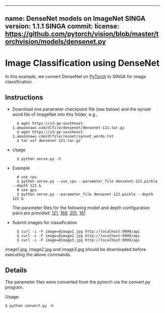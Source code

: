 <!--
    Licensed to the Apache Software Foundation (ASF) under one
    or more contributor license agreements.  See the NOTICE file
    distributed with this work for additional information
    regarding copyright ownership.  The ASF licenses this file
    to you under the Apache License, Version 2.0 (the
    "License"); you may not use this file except in compliance
    with the License.  You may obtain a copy of the License at

      http://www.apache.org/licenses/LICENSE-2.0

    Unless required by applicable law or agreed to in writing,
    software distributed under the License is distributed on an
    "AS IS" BASIS, WITHOUT WARRANTIES OR CONDITIONS OF ANY
    KIND, either express or implied.  See the License for the
    specific language governing permissions and limitations
    under the License.
-->
---
name: DenseNet models on ImageNet
SINGA version: 1.1.1
SINGA commit:
license: https://github.com/pytorch/vision/blob/master/torchvision/models/densenet.py
---

# Image Classification using DenseNet


In this example, we convert DenseNet on [PyTorch](https://github.com/pytorch/vision/blob/master/torchvision/models/densenet.py)
to SINGA for image classification.

## Instructions

* Download one parameter checkpoint file (see below) and the synset word file of ImageNet into this folder, e.g.,

        $ wget https://s3-ap-southeast-1.amazonaws.com/dlfile/densenet/densenet-121.tar.gz
        $ wget https://s3-ap-southeast-1.amazonaws.com/dlfile/resnet/synset_words.txt
        $ tar xvf densenet-121.tar.gz

* Usage

        $ python serve.py -h

* Example

        # use cpu
        $ python serve.py --use_cpu --parameter_file densenet-121.pickle --depth 121 &
        # use gpu
        $ python serve.py --parameter_file densenet-121.pickle --depth 121 &

  The parameter files for the following model and depth configuration pairs are provided:
  [121](https://s3-ap-southeast-1.amazonaws.com/dlfile/densenet/densenet-121.tar.gz), [169](https://s3-ap-southeast-1.amazonaws.com/dlfile/densenet/densenet-169.tar.gz), [201](https://s3-ap-southeast-1.amazonaws.com/dlfile/densenet/densenet-201.tar.gz), [161](https://s3-ap-southeast-1.amazonaws.com/dlfile/densenet/densenet-161.tar.gz)

* Submit images for classification

        $ curl -i -F image=@image1.jpg http://localhost:9999/api
        $ curl -i -F image=@image2.jpg http://localhost:9999/api
        $ curl -i -F image=@image3.jpg http://localhost:9999/api

image1.jpg, image2.jpg and image3.jpg should be downloaded before executing the above commands.

## Details

The parameter files were converted from the pytorch via the convert.py program.

Usage:

    $ python convert.py -h
